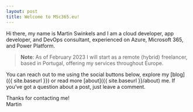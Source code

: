 ```yaml
---
layout: post
title: Welcome to MSc365.eu!
---
```


Hi there, my name is Martin Swinkels and I am a cloud developer, app developer, and DevOps consultant, experienced on Azure, Microsoft 365, and Power Platform. 

> **Note**: As of February 2023 I will start as a remote (hybrid) freelancer, based in Portugal, offering my services throughout Europe.

You can reach out to me using the social buttons below, explore my [blog]({{ site.baseurl }}) or read more [about]({{ site.baseurl }}/about) me. If you’ve got a question about a post, just leave a comment.

Thanks for contacting me!  
Martin

<!--
For more instructions head over to the [Jekyll Now repository](https://github.com/barryclark/jekyll-now) on GitHub.
-->
